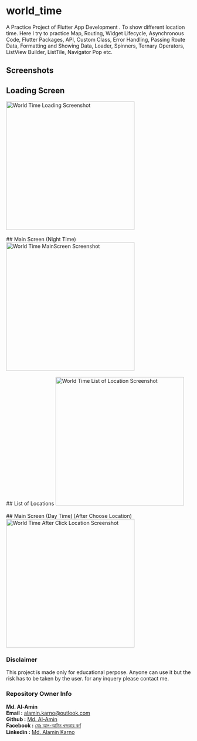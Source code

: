 # world_time

A Practice Project of Flutter App Development . To show different location time. Here I try to practice Map, Routing, Widget Lifecycle, Asynchronous Code, Flutter Packages, API, Custom Class, Error Handling, Passing Route Data, Formatting and Showing Data, Loader, Spinners, Ternary Operators, ListView Builder, ListTile, Navigator Pop etc.

## Screenshots

## Loading Screen
<img src="https://github.com/karno786/World-Time-Flutter-App-/blob/master/Screenshot_1626985301.png" alt="World Time Loading Screenshot" width="350" title="World Time Loading" >
<br>
<br>
## Main Screen (Night Time)
<img src="https://github.com/karno786/World-Time-Flutter-App-/blob/master/Screenshot_1626985249.png" alt="World Time MainScreen Screenshot" width="350" title="World Time MainScreen" >
<br>
<br>
## List of Locations
<img src="https://github.com/karno786/World-Time-Flutter-App-/blob/master/Screenshot_1626985257.png" alt="World Time List of Location Screenshot" width="350" title="World Time List of Location" >
<br>
<br>
## Main Screen (Day Time) [After Choose Location)
<img src="https://github.com/karno786/World-Time-Flutter-App-/blob/master/Screenshot_1626985263.png" alt="World Time After Click Location Screenshot" width="350" title="World Time After Click Location" >


### Disclaimer
This project is made only for educational perpose. Anyone can use it but the risk has to be taken by the user.
for any inquery please contact me.

### Repository Owner Info

__Md. Al-Amin__ <br>
__Email :__ [ alamin.karno@outlook.com ](mailto:alamin.karno@outlook.com) <br>
__Github :__ [Md. Al-Amin](https://github.com/karno786)<br>
__Facebook :__ [মোঃ আল-আমিন খন্দকার কর্ণ](https://facebook.com/alamin.kanro786) <br>
__Linkedin :__ [Md. Alamin Karno](https://www.linkedin.com/in/alaminkarno/)
<br>
<br>


